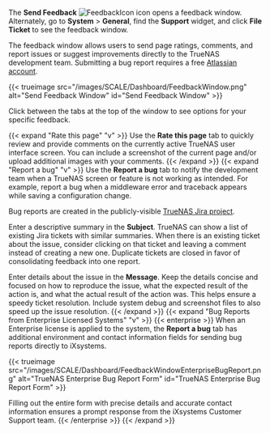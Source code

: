 &NewLine;

The **Send Feedback** ![FeedbackIcon](/images/SCALE/Dashboard/FeedbackIcon.png "Feedback Icon") icon opens a feedback window.
Alternately, go to **System** > **General**, find the **Support** widget, and click **File Ticket** to see the feedback window.

The feedback window allows users to send page ratings, comments, and report issues or suggest improvements directly to the TrueNAS development team.
Submitting a bug report requires a free [Atlassian account](https://id.atlassian.com/signup).

{{< trueimage src="/images/SCALE/Dashboard/FeedbackWindow.png" alt="Send Feedback Window" id="Send Feedback Window" >}}

Click between the tabs at the top of the window to see options for your specific feedback.

{{< expand "Rate this page" "v" >}}
Use the **Rate this page** tab to quickly review and provide comments on the currently active TrueNAS user interface screen.
You can include a screenshot of the current page and/or upload additional images with your comments.
{{< /expand >}}
{{< expand "Report a bug" "v" >}}
Use the **Report a bug** tab to notify the development team when a TrueNAS screen or feature is not working as intended.
For example, report a bug when a middleware error and traceback appears while saving a configuration change.

Bug reports are created in the publicly-visible [TrueNAS Jira project](https://ixsystems.atlassian.net/jira/software/c/projects/NAS/).

Enter a descriptive summary in the **Subject**.
TrueNAS can show a list of existing Jira tickets with similar summaries.
When there is an existing ticket about the issue, consider clicking on that ticket and leaving a comment instead of creating a new one.
Duplicate tickets are closed in favor of consolidating feedback into one report.

Enter details about the issue in the **Message**.
Keep the details concise and focused on how to reproduce the issue, what the expected result of the action is, and what the actual result of the action was.
This helps ensure a speedy ticket resolution.
Include system debug and screenshot files to also speed up the issue resolution.
{{< /expand >}}
{{< expand "Bug Reports from Enterprise Licensed Systems" "v" >}}
{{< enterprise >}}
When an Enterprise license is applied to the system, the **Report a bug** tab has additional environment and contact information fields for sending bug reports directly to iXsystems.

{{< trueimage src="/images/SCALE/Dashboard/FeedbackWindowEnterpriseBugReport.png" alt="TrueNAS Enterprise Bug Report Form" id="TrueNAS Enterprise Bug Report Form" >}}

Filling out the entire form with precise details and accurate contact information ensures a prompt response from the iXsystems Customer Support team.
{{< /enterprise >}}
{{< /expand >}}
